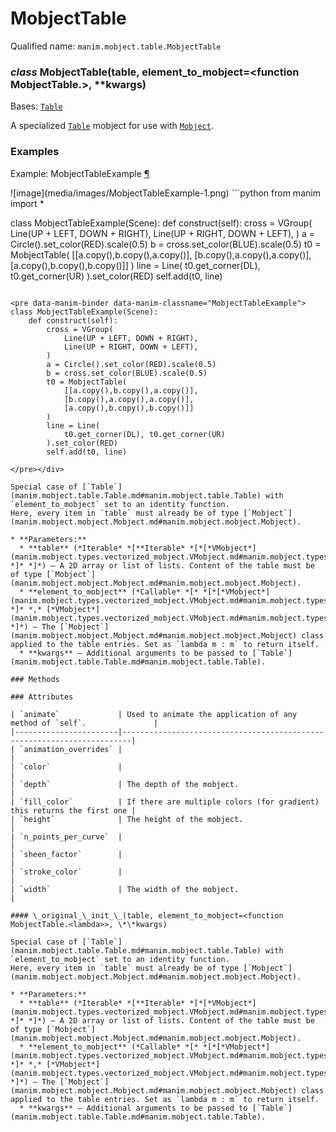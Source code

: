 # MobjectTable

Qualified name: `manim.mobject.table.MobjectTable`

### *class* MobjectTable(table, element_to_mobject=<function MobjectTable.<lambda>>, \*\*kwargs)

Bases: [`Table`](manim.mobject.table.Table.md#manim.mobject.table.Table)

A specialized [`Table`](manim.mobject.table.Table.md#manim.mobject.table.Table) mobject for use with [`Mobject`](manim.mobject.mobject.Mobject.md#manim.mobject.mobject.Mobject).

### Examples

<div id="mobjecttableexample" class="admonition admonition-manim-example">
<p class="admonition-title">Example: MobjectTableExample <a class="headerlink" href="#mobjecttableexample">¶</a></p>![image](media/images/MobjectTableExample-1.png)
```python
from manim import *

class MobjectTableExample(Scene):
    def construct(self):
        cross = VGroup(
            Line(UP + LEFT, DOWN + RIGHT),
            Line(UP + RIGHT, DOWN + LEFT),
        )
        a = Circle().set_color(RED).scale(0.5)
        b = cross.set_color(BLUE).scale(0.5)
        t0 = MobjectTable(
            [[a.copy(),b.copy(),a.copy()],
            [b.copy(),a.copy(),a.copy()],
            [a.copy(),b.copy(),b.copy()]]
        )
        line = Line(
            t0.get_corner(DL), t0.get_corner(UR)
        ).set_color(RED)
        self.add(t0, line)
```

<pre data-manim-binder data-manim-classname="MobjectTableExample">
class MobjectTableExample(Scene):
    def construct(self):
        cross = VGroup(
            Line(UP + LEFT, DOWN + RIGHT),
            Line(UP + RIGHT, DOWN + LEFT),
        )
        a = Circle().set_color(RED).scale(0.5)
        b = cross.set_color(BLUE).scale(0.5)
        t0 = MobjectTable(
            [[a.copy(),b.copy(),a.copy()],
            [b.copy(),a.copy(),a.copy()],
            [a.copy(),b.copy(),b.copy()]]
        )
        line = Line(
            t0.get_corner(DL), t0.get_corner(UR)
        ).set_color(RED)
        self.add(t0, line)

</pre></div>

Special case of [`Table`](manim.mobject.table.Table.md#manim.mobject.table.Table) with `element_to_mobject` set to an identity function.
Here, every item in `table` must already be of type [`Mobject`](manim.mobject.mobject.Mobject.md#manim.mobject.mobject.Mobject).

* **Parameters:**
  * **table** (*Iterable* *[**Iterable* *[*[*VMobject*](manim.mobject.types.vectorized_mobject.VMobject.md#manim.mobject.types.vectorized_mobject.VMobject) *]* *]*) – A 2D array or list of lists. Content of the table must be of type [`Mobject`](manim.mobject.mobject.Mobject.md#manim.mobject.mobject.Mobject).
  * **element_to_mobject** (*Callable* *[* *[*[*VMobject*](manim.mobject.types.vectorized_mobject.VMobject.md#manim.mobject.types.vectorized_mobject.VMobject) *]* *,* [*VMobject*](manim.mobject.types.vectorized_mobject.VMobject.md#manim.mobject.types.vectorized_mobject.VMobject) *]*) – The [`Mobject`](manim.mobject.mobject.Mobject.md#manim.mobject.mobject.Mobject) class applied to the table entries. Set as `lambda m : m` to return itself.
  * **kwargs** – Additional arguments to be passed to [`Table`](manim.mobject.table.Table.md#manim.mobject.table.Table).

### Methods

### Attributes

| `animate`             | Used to animate the application of any method of `self`.               |
|-----------------------|------------------------------------------------------------------------|
| `animation_overrides` |                                                                        |
| `color`               |                                                                        |
| `depth`               | The depth of the mobject.                                              |
| `fill_color`          | If there are multiple colors (for gradient) this returns the first one |
| `height`              | The height of the mobject.                                             |
| `n_points_per_curve`  |                                                                        |
| `sheen_factor`        |                                                                        |
| `stroke_color`        |                                                                        |
| `width`               | The width of the mobject.                                              |

#### \_original_\_init_\_(table, element_to_mobject=<function MobjectTable.<lambda>>, \*\*kwargs)

Special case of [`Table`](manim.mobject.table.Table.md#manim.mobject.table.Table) with `element_to_mobject` set to an identity function.
Here, every item in `table` must already be of type [`Mobject`](manim.mobject.mobject.Mobject.md#manim.mobject.mobject.Mobject).

* **Parameters:**
  * **table** (*Iterable* *[**Iterable* *[*[*VMobject*](manim.mobject.types.vectorized_mobject.VMobject.md#manim.mobject.types.vectorized_mobject.VMobject) *]* *]*) – A 2D array or list of lists. Content of the table must be of type [`Mobject`](manim.mobject.mobject.Mobject.md#manim.mobject.mobject.Mobject).
  * **element_to_mobject** (*Callable* *[* *[*[*VMobject*](manim.mobject.types.vectorized_mobject.VMobject.md#manim.mobject.types.vectorized_mobject.VMobject) *]* *,* [*VMobject*](manim.mobject.types.vectorized_mobject.VMobject.md#manim.mobject.types.vectorized_mobject.VMobject) *]*) – The [`Mobject`](manim.mobject.mobject.Mobject.md#manim.mobject.mobject.Mobject) class applied to the table entries. Set as `lambda m : m` to return itself.
  * **kwargs** – Additional arguments to be passed to [`Table`](manim.mobject.table.Table.md#manim.mobject.table.Table).
